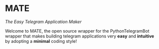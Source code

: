 # MATE
_The Easy Telegram Application Maker_

Welcome to MATE, the open source wrapper for the PythonTelegramBot wrapper 
that makes building telegram applications very **easy** and **intuitive** by adopting 
a **minimal** coding style!


